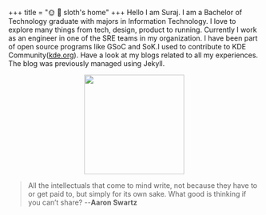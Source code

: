 +++
title = "🌞 🦥 sloth's home"
+++
Hello I am Suraj. I am a Bachelor of Technology graduate with majors in Information Technology. I love to explore many things from tech, design, product to running. Currently I work as an engineer in one of the SRE teams in my organization. I have been part of open source programs like GSoC and SoK.I used to contribute to KDE Community(<a href="https://kde.org">kde.org</a>). Have a look at my blogs related to all my experiences. The blog was previously managed using Jekyll.

<center>
<img src="https://cdn.pixabay.com/photo/2019/05/13/18/46/sloth-4200640_960_720.jpg" height="200em" width="auto">
</center>

>All the intellectuals that come to mind write, not because they have to or get paid to, but simply for its own sake. What good is thinking if you can’t share?
 --**Aaron Swartz**